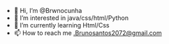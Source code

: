 - 👋 Hi, I’m @Brwnocunha
- 👀 I’m interested in  java/css/html/Python
- 🌱 I’m currently learning Html/Css
- 📫 How to reach me .Brunosantos2072@gmail.com

<!---
Brwnocunha/Brwnocunha is a ✨ special ✨ repository because its `README.md` (this file) appears on your GitHub profile.
You can click the Preview link to take a look at your changes.
--->
